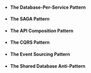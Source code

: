 
- #### The Database-Per-Service Pattern
- #### The SAGA Pattern
- #### The API Composition Pattern
- #### The CQRS Pattern
- #### The Event Sourcing Pattern
- #### The Shared Database Anti-Pattern
